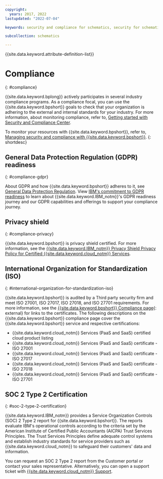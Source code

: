 ```yaml
---
copyright:
  years: 2017, 2022
lastupdated: "2022-07-04"

keywords: security and compliance for schematics, security for schematics, compliance for schematics, compliance

subcollection: schematics

---
```


{{site.data.keyword.attribute-definition-list}}


# Compliance
{: #compliance}

{{site.data.keyword.bplong}} actively participates in several industry compliance programs. As a compliance focal, you can use the {{site.data.keyword.bpshort}} goals to check that your organization is adhering to the external and internal standards for your industry. For more information, about monitoring compliance, refer to, [Getting started with Security and Compliance Center](/docs/security-compliance?topic=security-compliance-getting-started).

To monitor your resources with {{site.data.keyword.bpshort}}, refer to, [Managing security and compliance with {{site.data.keyword.bpshort}}](/docs/schematics?topic=schematics-monitoring-instances).
{: shortdesc}

## General Data Protection Regulation (GDPR) readiness
{: #compliance-gdpr}

About GDPR and how {{site.data.keyword.bpshort}} adheres to it, see [General Data Protection Regulation](/docs/schematics?topic=schematics-general-data-protection-regulation-gdpr). View [IBM's commitment to GDPR readiness](https://www.ibm.com/data-responsibility/gdpr/) to learn about {{site.data.keyword.IBM_notm}}'s GDPR readiness journey and our GDPR capabilities and offerings to support your compliance journey. 

## Privacy shield
{: #compliance-privacy}

{{site.data.keyword.bpshort}} is privacy shield certified. For more information, see the [{{site.data.keyword.IBM_notm}} Privacy Shield Privacy Policy for Certified {{site.data.keyword.cloud_notm}} Services](https://www.ibm.com/privacy/details/us/en/privacy_shield.html).

## International Organization for Standardization (ISO)
{: #international-organization-for-standardization-iso}

{{site.data.keyword.bpshort}} is audited by a Third party security firm and meet ISO 27001, ISO 27017, ISO 27018, and ISO 27701 requirements. For more information, see the [{{site.data.keyword.bpshort}} Compliance page](https://www.ibm.com/cloud/compliance){: external} for links to the certificates. The following descriptions on the {{site.data.keyword.bpshort}} compliance page cover the {{site.data.keyword.bpshort}} service and respective certifications:
 
- {{site.data.keyword.cloud_notm}} Services (PaaS and SaaS) certified cloud product listing
- {{site.data.keyword.cloud_notm}} Services (PaaS and SaaS) certificate - ISO 27001
- {{site.data.keyword.cloud_notm}} Services (PaaS and SaaS) certificate - ISO 27017
- {{site.data.keyword.cloud_notm}} Services (PaaS and SaaS) certificate - ISO 27018
- {{site.data.keyword.cloud_notm}} Services (PaaS and SaaS) certificate - ISO 27701

## SOC 2 Type 2 Certification
{: #soc-2-type-2-certification}

{{site.data.keyword.IBM_notm}} provides a Service Organization Controls (SOC) 2 Type 2 report for {{site.data.keyword.bpshort}}. The reports evaluate IBM's operational controls according to the criteria set by the American Institute of Certified Public Accountants (AICPA) Trust Services Principles. The Trust Services Principles define adequate control systems and establish industry standards for service providers such as {{site.data.keyword.cloud_notm}} to safeguard their customers' data and information.

You can request an SOC 2 Type 2 report from the Customer portal or contact your sales representative. Alternatively, you can open 
a support ticket with [{{site.data.keyword.cloud_notm}} Support](https://www.ibm.com/cloud/support).
